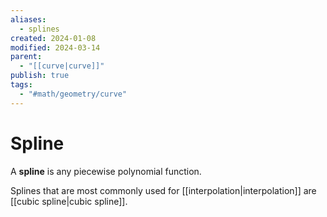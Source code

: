 ```yaml
---
aliases:
  - splines
created: 2024-01-08
modified: 2024-03-14
parent:
  - "[[curve|curve]]"
publish: true
tags:
  - "#math/geometry/curve"
---
```


# Spline
A **spline** is any piecewise polynomial function.

Splines that are most commonly used for [[interpolation|interpolation]] are [[cubic spline|cubic spline]].